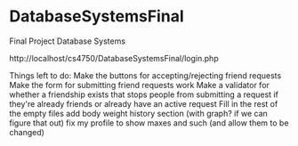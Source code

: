 # DatabaseSystemsFinal
Final Project Database Systems


http://localhost/cs4750/DatabaseSystemsFinal/login.php

Things left to do:
Make the buttons for accepting/rejecting friend requests
Make the form for submitting friend requests work
Make a validator for whether a friendship exists that stops people from submitting a request if they're already friends or already have an active request
Fill in the rest of the empty files
add body weight history section (with graph? if we can figure that out)
fix my profile to show maxes and such (and allow them to be changed)
